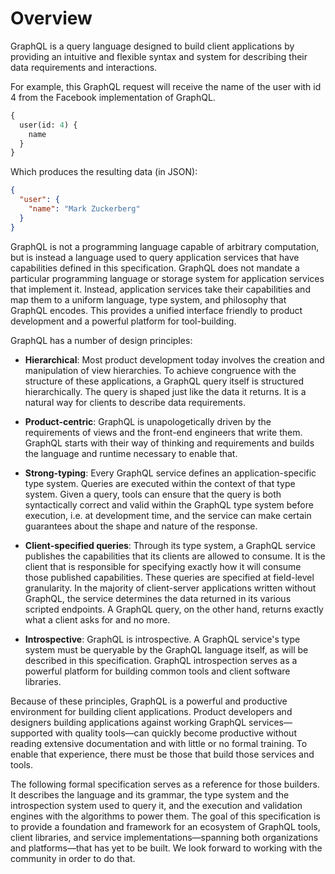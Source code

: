 # Overview

GraphQL is a query language designed to build client applications by providing
an intuitive and flexible syntax and system for describing their data
requirements and interactions.

For example, this GraphQL request will receive the name of the user with id 4
from the Facebook implementation of GraphQL.

```graphql example
{
  user(id: 4) {
    name
  }
}
```

Which produces the resulting data (in JSON):

```json example
{
  "user": {
    "name": "Mark Zuckerberg"
  }
}
```

GraphQL is not a programming language capable of arbitrary computation, but is
instead a language used to query application services that have
capabilities defined in this specification. GraphQL does not mandate a
particular programming language or storage system for application services that
implement it. Instead, application services take their capabilities and map them
to a uniform language, type system, and philosophy that GraphQL encodes.
This provides a unified interface friendly to product development and a powerful
platform for tool-building.

GraphQL has a number of design principles:

 * **Hierarchical**: Most product development today involves the creation and
   manipulation of view hierarchies. To achieve congruence with the structure
   of these applications, a GraphQL query itself is structured hierarchically.
   The query is shaped just like the data it returns. It is a natural
   way for clients to describe data requirements.

 * **Product-centric**: GraphQL is unapologetically driven by the requirements
   of views and the front-end engineers that write them. GraphQL starts with
   their way of thinking and requirements and builds the language and runtime
   necessary to enable that.

 * **Strong-typing**: Every GraphQL service defines an application-specific
   type system. Queries are executed within the context of that type system.
   Given a query, tools can ensure that the query is both syntactically
   correct and valid within the GraphQL type system before execution, i.e. at
   development time, and the service can make certain guarantees about the shape
   and nature of the response.

 * **Client-specified queries**: Through its type system, a GraphQL service
   publishes the capabilities that its clients are allowed to consume. It is
   the client that is responsible for specifying exactly how it will consume
   those published capabilities. These queries are specified at field-level
   granularity. In the majority of client-server applications written
   without GraphQL, the service determines the data returned in its various
   scripted endpoints. A GraphQL query, on the other hand, returns exactly what
   a client asks for and no more.

 * **Introspective**: GraphQL is introspective. A GraphQL service's type system
   must be queryable by the GraphQL language itself, as will be described in this
   specification. GraphQL introspection serves as a powerful platform for
   building common tools and client software libraries.

Because of these principles, GraphQL is a powerful and productive environment
for building client applications. Product developers and designers building
applications against working GraphQL services—supported with quality tools—can
quickly become productive without reading extensive documentation and with
little or no formal training. To enable that experience, there must be those
that build those services and tools.

The following formal specification serves as a reference for those builders.
It describes the language and its grammar, the type system and the
introspection system used to query it, and the execution and validation engines
with the algorithms to power them. The goal of this specification is to provide
a foundation and framework for an ecosystem of GraphQL tools, client libraries,
and service implementations—spanning both organizations and platforms—that
has yet to be built. We look forward to working with the community
in order to do that.
